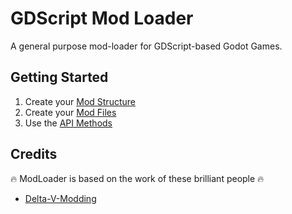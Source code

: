 # GDScript Mod Loader

A general purpose mod-loader for GDScript-based Godot Games.

## Getting Started

1. Create your [Mod Structure](Mod-Structure)
1. Create your [Mod Files](Mod-Files)
1. Use the [API Methods](API-Methods)


## Credits

🔥 ModLoader is based on the work of these brilliant people 🔥

- [Delta-V-Modding](https://gitlab.com/Delta-V-Modding/Mods)
